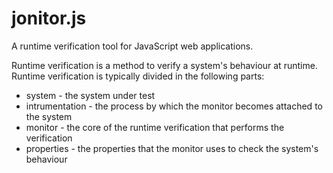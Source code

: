 # jonitor.js
A runtime verification tool for JavaScript web applications.

Runtime verification is a method to verify a system's behaviour at runtime. Runtime verification is typically divided in the following parts:

* system - the system under test
* intrumentation - the process by which the monitor becomes attached to the system
* monitor - the core of the runtime verification that performs the verification
* properties - the properties that the monitor uses to check the system's behaviour


